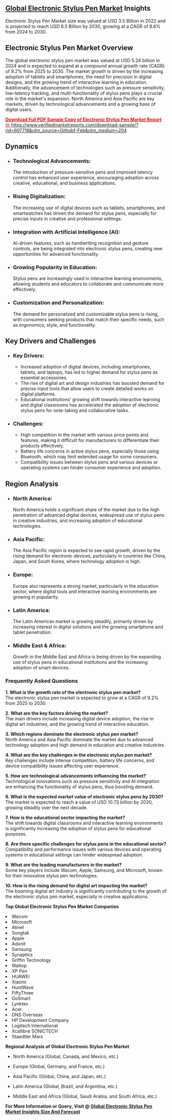 <h2><a href="https://www.verifiedmarketreports.com/download-sample/?rid=607718&amp;utm_source=Githubf&amp;utm_medium=204" target="_blank">Global Electronic Stylus Pen Market</a> Insights</h2><p>Electronic Stylus Pen Market size was valued at USD 3.5 Billion in 2022 and is projected to reach USD 6.5 Billion by 2030, growing at a CAGR of 8.6% from 2024 to 2030.</p><p> <h2>Electronic Stylus Pen Market Overview</h2> <p>The global electronic stylus pen market was valued at USD 5.24 billion in 2024 and is expected to expand at a compound annual growth rate (CAGR) of 9.2% from 2025 to 2030. The market growth is driven by the increasing adoption of tablets and smartphones, the need for precision in digital designs, and the growing trend of interactive learning in education. Additionally, the advancement of technologies such as pressure sensitivity, low-latency tracking, and multi-functionality of stylus pens plays a crucial role in the market's expansion. North America and Asia Pacific are key markets, driven by technological advancements and a growing base of digital users.</p> <p><a href="#"><p><span class=""><span style="color: #ff0000;"><strong>Download Full PDF Sample Copy of Electronic Stylus Pen Market Report</strong> @ </span><a href="https://www.verifiedmarketreports.com/download-sample/?rid=607718&amp;utm_source=Githubf-Feb&amp;utm_medium=204" target="_blank">https://www.verifiedmarketreports.com/download-sample/?rid=607718&amp;utm_source=Githubf-Feb&amp;utm_medium=204</a></span></p></a></p> <h2>Dynamics</h2> <ul> <li><h3>Technological Advancements:</h3> The introduction of pressure-sensitive pens and improved latency control has enhanced user experience, encouraging adoption across creative, educational, and business applications.</li> <li><h3>Rising Digitalization:</h3> The increasing use of digital devices such as tablets, smartphones, and smartwatches has driven the demand for stylus pens, especially for precise inputs in creative and professional settings.</li> <li><h3>Integration with Artificial Intelligence (AI):</h3> AI-driven features, such as handwriting recognition and gesture controls, are being integrated into electronic stylus pens, creating new opportunities for advanced functionality.</li> <li><h3>Growing Popularity in Education:</h3> Stylus pens are increasingly used in interactive learning environments, allowing students and educators to collaborate and communicate more effectively.</li> <li><h3>Customization and Personalization:</h3> The demand for personalized and customizable stylus pens is rising, with consumers seeking products that match their specific needs, such as ergonomics, style, and functionality.</li> </ul> <h2>Key Drivers and Challenges</h2> <ul> <li><h3>Key Drivers:</h3> <ul> <li>Increased adoption of digital devices, including smartphones, tablets, and laptops, has led to higher demand for stylus pens as essential accessories.</li> <li>The rise of digital art and design industries has boosted demand for precise input tools that allow users to create detailed works on digital platforms.</li> <li>Educational institutions' growing shift towards interactive learning and digital classrooms has accelerated the adoption of electronic stylus pens for note-taking and collaborative tasks.</li> </ul> </li> <li><h3>Challenges:</h3> <ul> <li>High competition in the market with various price points and features, making it difficult for manufacturers to differentiate their products effectively.</li> <li>Battery life concerns in active stylus pens, especially those using Bluetooth, which may limit extended usage for some consumers.</li> <li>Compatibility issues between stylus pens and various devices or operating systems can hinder consumer experience and adoption.</li> </ul> </li> </ul> <h2>Region Analysis</h2> <ul> <li><h3>North America:</h3> North America holds a significant share of the market due to the high penetration of advanced digital devices, widespread use of stylus pens in creative industries, and increasing adoption of educational technologies.</li> <li><h3>Asia Pacific:</h3> The Asia Pacific region is expected to see rapid growth, driven by the rising demand for electronic devices, particularly in countries like China, Japan, and South Korea, where technology adoption is high.</li> <li><h3>Europe:</h3> Europe also represents a strong market, particularly in the education sector, where digital tools and interactive learning environments are growing in popularity.</li> <li><h3>Latin America:</h3> The Latin American market is growing steadily, primarily driven by increasing interest in digital solutions and the growing smartphone and tablet penetration.</li> <li><h3>Middle East & Africa:</h3> Growth in the Middle East and Africa is being driven by the expanding use of stylus pens in educational institutions and the increasing adoption of smart devices.</li> </ul> <h3>Frequently Asked Questions</h3> <p><strong>1. What is the growth rate of the electronic stylus pen market?</strong><br> The electronic stylus pen market is expected to grow at a CAGR of 9.2% from 2025 to 2030.</p> <p><strong>2. What are the key factors driving the market?</strong><br> The main drivers include increasing digital device adoption, the rise in digital art industries, and the growing trend of interactive education.</p> <p><strong>3. Which regions dominate the electronic stylus pen market?</strong><br> North America and Asia Pacific dominate the market due to advanced technology adoption and high demand in education and creative industries.</p> <p><strong>4. What are the key challenges in the electronic stylus pen market?</strong><br> Key challenges include intense competition, battery life concerns, and device compatibility issues affecting user experience.</p> <p><strong>5. How are technological advancements influencing the market?</strong><br> Technological innovations such as pressure sensitivity and AI integration are enhancing the functionality of stylus pens, thus boosting demand.</p> <p><strong>6. What is the expected market value of electronic stylus pens by 2030?</strong><br> The market is expected to reach a value of USD 10.73 billion by 2030, growing steadily over the next decade.</p> <p><strong>7. How is the educational sector impacting the market?</strong><br> The shift towards digital classrooms and interactive learning environments is significantly increasing the adoption of stylus pens for educational purposes.</p> <p><strong>8. Are there specific challenges for stylus pens in the educational sector?</strong><br> Compatibility and performance issues with various devices and operating systems in educational settings can hinder widespread adoption.</p> <p><strong>9. What are the leading manufacturers in the market?</strong><br> Some key players include Wacom, Apple, Samsung, and Microsoft, known for their innovative stylus pen technologies.</p> <p><strong>10. How is the rising demand for digital art impacting the market?</strong><br> The booming digital art industry is significantly contributing to the growth of the electronic stylus pen market, especially in creative applications.</p> </p><p><strong>Top Global Electronic Stylus Pen Market Companies</strong></p><div data-test-id=""><p><li>Wacom</li><li> Microsoft</li><li> Atmel</li><li> Songtak</li><li> Apple</li><li> Adonit</li><li> Samsung</li><li> Synaptics</li><li> Griffin Technology</li><li> Waltop</li><li> XP Pen</li><li> HUAWEI</li><li> Xiaomi</li><li> HuntWave</li><li> FiftyThree</li><li> GoSmart</li><li> Lynktec</li><li> Acer</li><li> DNS Overseas</li><li> HP Development Company</li><li> Logitech International</li><li> Xcallibre SONICTECH</li><li> Staedtler Mars</li></p><div><strong>Regional Analysis of&nbsp;Global Electronic Stylus Pen Market</strong></div><ul><li dir="ltr"><p dir="ltr">North America&nbsp;(Global, Canada, and Mexico, etc.)</p></li><li dir="ltr"><p dir="ltr">Europe (Global, Germany, and France, etc.)</p></li><li dir="ltr"><p dir="ltr">Asia Pacific&nbsp;(Global, China, and Japan, etc.)</p></li><li dir="ltr"><p dir="ltr">Latin America&nbsp;(Global, Brazil, and Argentina, etc.)</p></li><li dir="ltr">Middle East and Africa&nbsp;(Global, Saudi Arabia, and South Africa, etc.)</li></ul><p><strong>For More Information or Query, Visit @&nbsp;</strong><strong><a href="https://www.verifiedmarketreports.com/product/electronic-stylus-pen-market/?utm_source=Githubf&amp;utm_medium=204" target="_blank">Global Electronic Stylus Pen Market Insights Size And Forecast</a></strong></p></div>
